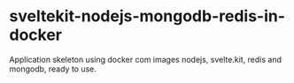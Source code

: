 # sveltekit-nodejs-mongodb-redis-in-docker
Application skeleton using docker com images nodejs, svelte.kit, redis and mongodb, ready to use.
